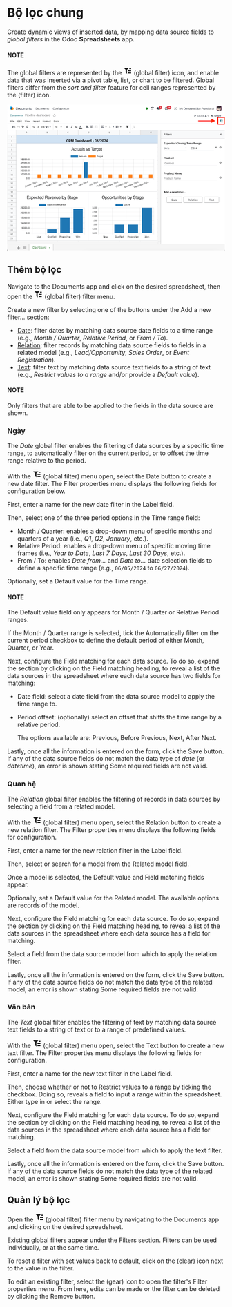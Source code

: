 # Bộ lọc chung

Create dynamic views of [inserted data](insert.md), by mapping data source fields to *global
filters* in the Odoo **Spreadsheets** app.

#### NOTE
The global filters are represented by the <svg xmlns="http://www.w3.org/2000/svg" width="20" height="20" viewbox="0 0 20 20"><path fill="currentColor" d="M1 3h12L7 9M5.5 6h3v11l-3-3M14 4h4v2h-4m-3 3h7v2h-7m0 3h7v2h-7"></path></svg> (global filter) icon, and enable data that was inserted
via a pivot table, list, or chart to be filtered. Global filters differ from the *sort and
filter* feature for cell ranges represented by the <i class="fa fa-filter"></i> (filter) icon.

![The global filters menu sidebar on a spreadsheet.](../../../_images/global-filters-menu.png)

## Thêm bộ lọc

Navigate to the Documents app and click on the desired spreadsheet, then open the
<svg xmlns="http://www.w3.org/2000/svg" width="20" height="20" viewbox="0 0 20 20"><path fill="currentColor" d="M1 3h12L7 9M5.5 6h3v11l-3-3M14 4h4v2h-4m-3 3h7v2h-7m0 3h7v2h-7"></path></svg> (global filter) filter menu.

Create a new filter by selecting one of the buttons under the Add a new filter...
section:

- [Date](#spreadsheet-global-filter-date): filter dates by matching data source date fields to
  a time range (e.g., *Month / Quarter*, *Relative Period*, or *From / To*).
- [Relation](#spreadsheet-global-filter-relation): filter records by matching data source
  fields to fields in a related model (e.g., *Lead/Opportunity*, *Sales Order*, or *Event
  Registration*).
- [Text](#spreadsheet-global-filter-text): filter text by matching data source text fields to a
  string of text (e.g., *Restrict values to a range* and/or provide a *Default value*).

#### NOTE
Only filters that are able to be applied to the fields in the data source are shown.

<a id="spreadsheet-global-filter-date"></a>

### Ngày

The *Date* global filter enables the filtering of data sources by a specific time range, to
automatically filter on the current period, or to offset the time range relative to the period.

With the <svg xmlns="http://www.w3.org/2000/svg" width="20" height="20" viewbox="0 0 20 20"><path fill="currentColor" d="M1 3h12L7 9M5.5 6h3v11l-3-3M14 4h4v2h-4m-3 3h7v2h-7m0 3h7v2h-7"></path></svg> (global filter) menu open, select the Date button to create a new date filter.
The Filter properties menu displays the following fields for configuration below.

First, enter a name for the new date filter in the Label field.

Then, select one of the three period options in the Time range field:

- Month / Quarter: enables a drop-down menu of specific months and quarters of a year
  (i.e., *Q1*, *Q2*, *January*, etc.).
- Relative Period: enables a drop-down menu of specific moving time frames (i.e., *Year
  to Date*, *Last 7 Days*, *Last 30 Days*, etc.).
- From / To: enables *Date from...* and *Date to...* date selection fields to define a
  specific time range (e.g., `06/05/2024` to `06/27/2024`).

Optionally, set a Default value for the Time range.

#### NOTE
The Default value field only appears for Month / Quarter or
Relative Period ranges.

If the Month / Quarter range is selected, tick the Automatically filter on
the current period checkbox to define the default period of either Month,
Quarter, or Year.

Next, configure the Field matching for each data source. To do so, expand the section by
clicking on the Field matching heading, to reveal a list of the data sources in the
spreadsheet where each data source has two fields for matching:

- Date field: select a date field from the data source model to apply the time range to.
- Period offset: (optionally) select an offset that shifts the time range by a relative
  period.

  The options available are: Previous, Before Previous, Next,
  After Next.

Lastly, once all the information is entered on the form, click the Save button. If any
of the data source fields do not match the data type of *date* (or *datetime*), an error is shown
stating Some required fields are not valid.

<a id="spreadsheet-global-filter-relation"></a>

### Quan hệ

The *Relation* global filter enables the filtering of records in data sources by selecting a field
from a related model.

With the <svg xmlns="http://www.w3.org/2000/svg" width="20" height="20" viewbox="0 0 20 20"><path fill="currentColor" d="M1 3h12L7 9M5.5 6h3v11l-3-3M14 4h4v2h-4m-3 3h7v2h-7m0 3h7v2h-7"></path></svg> (global filter) menu open, select the Relation button to create a new relation
filter. The Filter properties menu displays the following fields for configuration.

First, enter a name for the new relation filter in the Label field.

Then, select or search for a model from the Related model field.

Once a model is selected, the Default value and Field matching fields
appear.

Optionally, set a Default value for the Related model. The available options
are records of the model.

Next, configure the Field matching for each data source. To do so, expand the section by
clicking on the Field matching heading, to reveal a list of the data sources in the
spreadsheet where each data source has a field for matching.

Select a field from the data source model from which to apply the relation filter.

Lastly, once all the information is entered on the form, click the Save button. If any
of the data source fields do not match the data type of the related model, an error is shown
stating Some required fields are not valid.

<a id="spreadsheet-global-filter-text"></a>

### Văn bản

The *Text* global filter enables the filtering of text by matching data source text fields to a
string of text or to a range of predefined values.

With the <svg xmlns="http://www.w3.org/2000/svg" width="20" height="20" viewbox="0 0 20 20"><path fill="currentColor" d="M1 3h12L7 9M5.5 6h3v11l-3-3M14 4h4v2h-4m-3 3h7v2h-7m0 3h7v2h-7"></path></svg> (global filter) menu open, select the Text button to create a new text filter.
The Filter properties menu displays the following fields for configuration.

First, enter a name for the new text filter in the Label field.

Then, choose whether or not to Restrict values to a range by ticking the checkbox. Doing
so, reveals a field to input a range within the spreadsheet. Either type in or select the range.

Next, configure the Field matching for each data source. To do so, expand the section by
clicking on the Field matching heading, to reveal a list of the data sources in the
spreadsheet where each data source has a field for matching.

Select a field from the data source model from which to apply the text filter.

Lastly, once all the information is entered on the form, click the Save button. If any
of the data source fields do not match the data type of the related model, an error is shown
stating Some required fields are not valid.

## Quản lý bộ lọc

Open the <svg xmlns="http://www.w3.org/2000/svg" width="20" height="20" viewbox="0 0 20 20"><path fill="currentColor" d="M1 3h12L7 9M5.5 6h3v11l-3-3M14 4h4v2h-4m-3 3h7v2h-7m0 3h7v2h-7"></path></svg> (global filter) filter menu by navigating to the Documents app and
clicking on the desired spreadsheet.

Existing global filters appear under the Filters section. Filters can be used
individually, or at the same time.

To reset a filter with set values back to default, click on the <i class="fa fa-times"></i> (clear) icon next
to the value in the filter.

To edit an existing filter, select the <i class="fa fa-cog"></i> (gear) icon to open the filter's
Filter properties menu. From here, edits can be made or the filter can be deleted by
clicking the Remove button.

